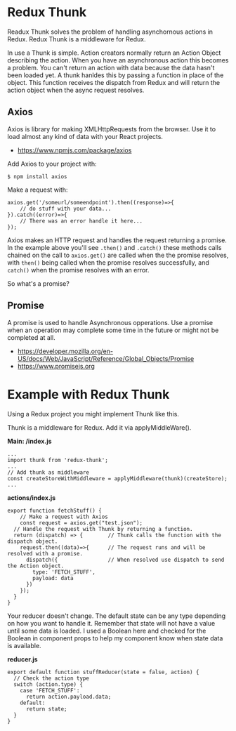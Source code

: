 # Redux Thunk

Readux Thunk solves the problem of handling asynchornous actions in Redux. Redux Thunk is
a middleware for Redux. 

In use a Thunk is simple. Action creators normally return an Action Object describing 
the action. When you have an asynchronous action this becomes a problem. You can't return an action
with data because the data hasn't been loaded yet. A thunk hanldes this by passing a function in place
of the object. This function receives the dispatch from Redux and will return the action object when 
the async request resolves.

## Axios 

Axios is library for making XMLHttpRequests from the browser. Use it to load almost any kind of data 
with your React projects. 

- https://www.npmjs.com/package/axios

Add Axios to your project with: 

`$ npm install axios`

Make a request with: 

```
axios.get('/someurl/someendpoint').then((response)=>{
    // do stuff with your data...
}).catch((error)=>{
    // There was an error handle it here...
});
```

Axios makes an HTTP request and handles the request returning a promise. In the example above you'll 
see `.then()` and `.catch()` these methods calls chained on the call to `axios.get()` are called 
when the the promise resolves, with `then()` being called when the promise resolves successfully, 
and `catch()` when the promise resolves with an error. 

So what's a promise? 

## Promise 

A promise is used to handle Asynchronous opperations. Use a promise when an operation may complete 
some time in the future or might not be completed at all. 

- https://developer.mozilla.org/en-US/docs/Web/JavaScript/Reference/Global_Objects/Promise
- https://www.promisejs.org 

# Example with Redux Thunk

Using a Redux project you might implement Thunk like this.  

Thunk is a middleware for Redux. Add it via applyMiddleWare().

**Main: /index.js**

```
...
import thunk from 'redux-thunk';
...
// Add thunk as middleware 
const createStoreWithMiddleware = applyMiddleware(thunk)(createStore);
...
```



**actions/index.js**

```
export function fetchStuff() {
    // Make a request with Axios
    const request = axios.get("test.json");
  // Handle the request with Thunk by returning a function. 
  return (dispatch) => {        // Thunk calls the function with the dispatch object.
    request.then((data)=>{      // The request runs and will be resolved with a promise. 
      dispatch({                // When resolved use dispatch to send the Action object.
        type: 'FETCH_STUFF',
        payload: data
      })
    });
  }
}
```

Your reducer doesn't change. The default state can be any type depending on how you want to handle
it. Remember that state will not have a value until some data is loaded. I used a Boolean here 
and checked for the Boolean in component props to help my component know when state data is 
available. 

**reducer.js**

```
export default function stuffReducer(state = false, action) {
  // Check the action type
  switch (action.type) {
    case 'FETCH_STUFF':
      return action.payload.data;
    default:
      return state;
  }
}
```

